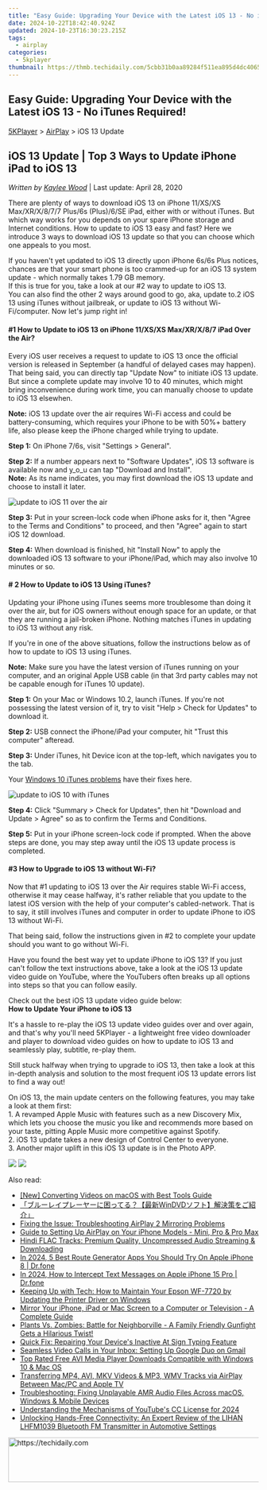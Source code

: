 ```yaml
---
title: "Easy Guide: Upgrading Your Device with the Latest iOS 13 - No iTunes Required!"
date: 2024-10-22T18:42:40.924Z
updated: 2024-10-23T16:30:23.215Z
tags:
  - airplay
categories:
  - 5kplayer
thumbnail: https://thmb.techidaily.com/5cbb31b0aa89284f511ea895d4dc406591717af976dec90561d5751a6efa2298.jpg
---
```


## Easy Guide: Upgrading Your Device with the Latest iOS 13 - No iTunes Required!

[5KPlayer](https://tools.techidaily.com/5kplayer/products/) \> [AirPlay](https://tools.techidaily.com/5kplayer/airplay/) \> iOS 13 Update

## iOS 13 Update | Top 3 Ways to Update iPhone iPad to iOS 13

 _Written by [Kaylee Wood](https://www.quora.com/profile/Amanda-Hu-21)_ | Last update: April 28, 2020

There are plenty of ways to download iOS 13 on iPhone 11/XS/XS Max/XR/X/8/7/7 Plus/6s (Plus)/6/SE iPad, either with or without iTunes. But which way works for you depends on your spare iPhone storage and Internet conditions. How to update to iOS 13 easy and fast? Here we introduce 3 ways to download iOS 13 update so that you can choose which one appeals to you most.

If you haven't yet updated to iOS 13 directly upon iPhone 6s/6s Plus notices, chances are that your smart phone is too crammed-up for an iOS 13 system update - which normally takes 1.79 GB memory.  
 If this is true for you, take a look at our #2 way to update to iOS 13\.   
 You can also find the other 2 ways around good to go, aka, update to.2 iOS 13 using iTunes without jailbreak, or update to iOS 13 without Wi-Fi/computer. Now let's jump right in!

#### **#1 How to Update to iOS 13 on iPhone 11/XS/XS Max/XR/X/8/7 iPad Over the Air?**

Every iOS user receives a request to update to iOS 13 once the official version is released in September (a handful of delayed cases may happen). That being said, you can directly tap "Update Now" to initiate iOS 13 update. But since a complete update may involve 10 to 40 minutes, which might bring inconvenience during work time, you can manually choose to update to iOS 13 elsewhen.

**Note:** iOS 13 update over the air requires Wi-Fi access and could be battery-consuming, which requires your iPhone to be with 50%+ battery life, also please keep the iPhone charged while trying to update.

**Step 1:** On iPhone 7/6s, visit "Settings > General".

**Step 2:** If a number appears next to "Software Updates", iOS 13 software is available now and y_o_u can tap "Download and Install".   
**Note:** As its name indicates, you may first download the iOS 13 update and choose to install it later.

![update to iOS 11 over the air](https://www.5kplayer.com/airplay/img/ios-11.jpg) 

**Step 3:** Put in your screen-lock code when iPhone asks for it, then "Agree to the Terms and Conditions" to proceed, and then "Agree" again to start iOS 12 download.

**Step 4:** When download is finished, hit "Install Now" to apply the downloaded iOS 13 software to your iPhone/iPad, which may also involve 10 minutes or so.

#### **\# 2 How to Update to iOS 13 Using iTunes?**

Updating your iPhone using iTunes seems more troublesome than doing it over the air, but for iOS owners without enough space for an update, or that they are running a jail-broken iPhone. Nothing matches iTunes in updating to iOS 13 without any risk. 

If you're in one of the above situations, follow the instructions below as of how to update to iOS 13 using iTunes. 

**Note:** Make sure you have the latest version of iTunes running on your computer, and an original Apple USB cable (in that 3rd party cables may not be capable enough for iTunes 10 update).

**Step 1:** On your Mac or Windows 10.2, launch iTunes. If you're not possessing the latest version of it, try to visit "Help > Check for Updates" to download it.

**Step 2:** USB connect the iPhone/iPad your computer, hit "Trust this computer" afteread.

**Step 3:** Under iTunes, hit Device icon at the top-left, which navigates you to the tab.

Your [Windows 10 iTunes problems](https://tools.techidaily.com/5kplayer/iphone-manager/) have their fixes here.

![update to iOS 10 with iTunes](https://www.5kplayer.com/airplay/img/how-to-install-ios-10.jpg) 

**Step 4:** Click "Summary > Check for Updates", then hit "Download and Update > Agree" so as to confirm the Terms and Conditions.

**Step 5:** Put in your iPhone screen-lock code if prompted. When the above steps are done, you may step away until the iOS 13 update process is completed. 

#### **#3 How to Upgrade to iOS 13 without Wi-Fi?**

Now that #1 updating to iOS 13 over the Air requires stable Wi-Fi access, otherwise it may cease halfway, it's rather reliable that you update to the latest iOS version with the help of your computer's cabled-network. That is to say, it still involves iTunes and computer in order to update iPhone to iOS 13 without Wi-Fi.

That being said, follow the instructions given in #2 to complete your update should you want to go without Wi-Fi.

Have you found the best way yet to update iPhone to iOS 13? If you just can't follow the text instructions above, take a look at the iOS 13 update video guide on YouTube, where the YouTubers often breaks up all options into steps so that you can follow easily.

Check out the best iOS 13 update video guide below:  
**How to Update Your iPhone to iOS 13**

It's a hassle to re-play the iOS 13 update video guides over and over again, and that's why you'll need 5KPlayer - a lightweight free video downloader and player to download video guides on how to update to iOS 13 and seamlessly play, subtitle, re-play them.

Still stuck halfway when trying to upgrade to iOS 13, then take a look at this in-depth analysis and solution to the most frequent iOS 13 update errors list to find a way out!

On iOS 13, the main update centers on the following features, you may take a look at them first:  
 1\. A revamped Apple Music with features such as a new Discovery Mix, which lets you choose the music you like and recommends more based on your taste, pitting Apple Music more competitive against Spotify.  
 2\. iOS 13 update takes a new design of Control Center to everyone.  
 3\. Another major uplift in this iOS 13 update is in the Photo APP.

[![](https://www.5kplayer.com/airplay/../button/freedownbackmac.png)](https://tools.techidaily.com/5kplayer/products/) [![](https://www.5kplayer.com/airplay/../button/freedownwhitewin.png)](https://tools.techidaily.com/5kplayer/products/)

<ins class="adsbygoogle"
     style="display:block"
     data-ad-format="autorelaxed"
     data-ad-client="ca-pub-7571918770474297"
     data-ad-slot="1223367746"></ins>

<ins class="adsbygoogle"
     style="display:block"
     data-ad-client="ca-pub-7571918770474297"
     data-ad-slot="8358498916"
     data-ad-format="auto"
     data-full-width-responsive="true"></ins>

<span class="atpl-alsoreadstyle">Also read:</span>
<div><ul>
<li><a href="https://extra-tips.techidaily.com/new-converting-videos-on-macos-with-best-tools-guide/"><u>[New] Converting Videos on macOS with Best Tools Guide</u></a></li>
<li><a href="https://media-tips.techidaily.com/1727404285862-windvd/"><u>「ブルーレイプレーヤーに困ってる？【最新WinDVDソフト】解決策をご紹介」</u></a></li>
<li><a href="https://media-tips.techidaily.com/fixing-the-issue-troubleshooting-airplay-2-mirroring-problems/"><u>Fixing the Issue: Troubleshooting AirPlay 2 Mirroring Problems</u></a></li>
<li><a href="https://media-tips.techidaily.com/guide-to-setting-up-airplay-on-your-iphone-models-mini-pro-and-pro-max/"><u>Guide to Setting Up AirPlay on Your iPhone Models - Mini, Pro & Pro Max</u></a></li>
<li><a href="https://media-tips.techidaily.com/hindi-flac-tracks-premium-quality-uncompressed-audio-streaming-and-downloading/"><u>Hindi FLAC Tracks: Premium Quality, Uncompressed Audio Streaming & Downloading</u></a></li>
<li><a href="https://change-location.techidaily.com/in-2024-5-best-route-generator-apps-you-should-try-on-apple-iphone-8-drfone-by-drfone-virtual-ios/"><u>In 2024, 5 Best Route Generator Apps You Should Try On Apple iPhone 8 | Dr.fone</u></a></li>
<li><a href="https://ios-location-track.techidaily.com/in-2024-how-to-intercept-text-messages-on-apple-iphone-15-pro-drfone-by-drfone-virtual-ios/"><u>In 2024, How to Intercept Text Messages on Apple iPhone 15 Pro | Dr.fone</u></a></li>
<li><a href="https://win-dash.techidaily.com/keeping-up-with-tech-how-to-maintain-your-epson-wf-7720-by-updating-the-printer-driver-on-windows/"><u>Keeping Up with Tech: How to Maintain Your Epson WF-7720 by Updating the Printer Driver on Windows</u></a></li>
<li><a href="https://media-tips.techidaily.com/mirror-your-iphone-ipad-or-mac-screen-to-a-computer-or-television-a-complete-guide/"><u>Mirror Your iPhone, iPad or Mac Screen to a Computer or Television - A Complete Guide</u></a></li>
<li><a href="https://buynow-info.techidaily.com/plants-vs-zombies-battle-for-neighborville-a-family-friendly-gunfight-gets-a-hilarious-twist/"><u>Plants Vs. Zombies: Battle for Neighborville - A Family Friendly Gunfight Gets a Hilarious Twist!</u></a></li>
<li><a href="https://win-howtos.techidaily.com/quick-fix-repairing-your-devices-inactive-at-sign-typing-feature/"><u>Quick Fix: Repairing Your Device's Inactive At Sign Typing Feature</u></a></li>
<li><a href="https://techno-recovery.techidaily.com/seamless-video-calls-in-your-inbox-setting-up-google-duo-on-gmail/"><u>Seamless Video Calls in Your Inbox: Setting Up Google Duo on Gmail</u></a></li>
<li><a href="https://media-tips.techidaily.com/top-rated-free-avi-media-player-downloads-compatible-with-windows-10-and-mac-os/"><u>Top Rated Free AVI Media Player Downloads Compatible with Windows 10 & Mac OS</u></a></li>
<li><a href="https://media-tips.techidaily.com/transferring-mp4-avi-mkv-videos-and-mp3-wmv-tracks-via-airplay-between-macpc-and-apple-tv/"><u>Transferring MP4, AVI, MKV Videos & MP3, WMV Tracks via AirPlay Between Mac/PC and Apple TV</u></a></li>
<li><a href="https://media-tips.techidaily.com/troubleshooting-fixing-unplayable-amr-audio-files-across-macos-windows-and-mobile-devices/"><u>Troubleshooting: Fixing Unplayable AMR Audio Files Across macOS, Windows & Mobile Devices</u></a></li>
<li><a href="https://facebook-video-footage.techidaily.com/understanding-the-mechanisms-of-youtubes-cc-license-for-2024/"><u>Understanding the Mechanisms of YouTube's CC License for 2024</u></a></li>
<li><a href="https://buynow-reviews.techidaily.com/unlocking-hands-free-connectivity-an-expert-review-of-the-lihan-lhfm1039-bluetooth-fm-transmitter-in-automotive-settings/"><u>Unlocking Hands-Free Connectivity: An Expert Review of the LIHAN LHFM1039 Bluetooth FM Transmitter in Automotive Settings</u></a></li>
</ul></div>

<!-- affiliate ads begin -->
<a href="https://appsumo.8odi.net/c/5597632/2049370/7443" target="_top" id="2049370">
  <img src="//a.impactradius-go.com/display-ad/7443-2049370" border="0" alt="https://techidaily.com" width="728" height="90"/>
</a>
<img height="0" width="0" src="https://appsumo.8odi.net/i/5597632/2049370/7443" style="position:absolute;visibility:hidden;" border="0" />
<!-- affiliate ads end -->

